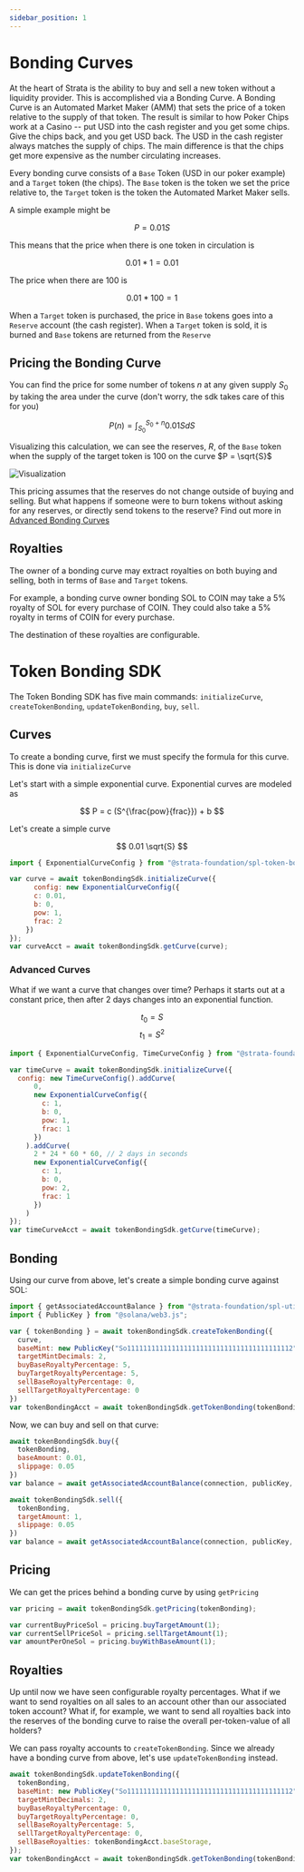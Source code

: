```yaml
---
sidebar_position: 1
---
```


# Bonding Curves

At the heart of Strata is the ability to buy and sell a new token without a liquidity provider. This is accomplished via a Bonding Curve. A Bonding Curve is an Automated Market Maker (AMM) that sets the price of a token relative to the supply of that token. The result is similar to how Poker Chips work at a Casino -- put USD into the cash register and you get some chips. Give the chips back, and you get USD back. The USD in the cash register always matches the supply of chips. The main difference is that the chips get more expensive as the number circulating increases.

Every bonding curve consists of a `Base` Token (USD in our poker example) and a `Target` token (the chips). The `Base` token is the token we set the price relative to, the `Target` token is the token the Automated Market Maker sells.

A simple example might be

$$
P = 0.01 S
$$

This means that the price when there is one token in circulation is
        
$$
0.01 * 1 = 0.01
$$

The price when there are 100 is

$$
0.01 * 100 = 1
$$

When a `Target` token is purchased, the price in `Base` tokens goes into a `Reserve` account (the cash register). When a `Target` token is sold, it is burned and `Base` tokens are returned from the `Reserve`

## Pricing the Bonding Curve  

You can find the price for some number of tokens $n$ at any given supply $S_0$ by taking the area under the curve (don't worry, the sdk takes care of this for you)

$$
P(n) = \int_{S_0}^{S_0 + n} 0.01 S dS
$$

Visualizing this calculation, we can see the reserves, $R$, of the `Base` token when the supply of the target token is $100$ on the curve $P = \sqrt{S}$

![Visualization](./visualization.png)

This pricing assumes that the reserves do not change outside of buying and selling. But what happens if someone were to burn tokens without asking for any reserves, or directly send tokens to the reserve? Find out more in [Advanced Bonding Curves](./advanced_bonding_curves)

## Royalties

The owner of a bonding curve may extract royalties on both buying and selling, both in terms of `Base` and `Target` tokens.

For example, a bonding curve owner bonding SOL to COIN may take a 5% royalty of SOL for every purchase of COIN. They could also take a 5% royalty in terms of COIN for every purchase.

The destination of these royalties are configurable.

# Token Bonding SDK

The Token Bonding SDK has five main commands: `initializeCurve`, `createTokenBonding`, `updateTokenBonding`, `buy`, `sell`.

## Curves

To create a bonding curve, first we must specify the formula for this curve. This is done via `initializeCurve`

Let's start with a simple exponential curve. Exponential curves are modeled as

$$
P = c (S^{\frac{pow}{frac}}) + b
$$

Let's create a simple curve

$$
0.01 \sqrt{S}
$$

```js
import { ExponentialCurveConfig } from "@strata-foundation/spl-token-bonding";
```

```js async name=curve
var curve = await tokenBondingSdk.initializeCurve({
      config: new ExponentialCurveConfig({
      c: 0.01,
      b: 0,
      pow: 1,
      frac: 2
    })
});
var curveAcct = await tokenBondingSdk.getCurve(curve);
```

### Advanced Curves

What if we want a curve that changes over time? Perhaps it starts out at a constant price, then after 2 days changes into an exponential function.

$$
t_0 = S
$$
$$
t_1 = S^2
$$

```js
import { ExponentialCurveConfig, TimeCurveConfig } from "@strata-foundation/spl-token-bonding";
```

```js async
var timeCurve = await tokenBondingSdk.initializeCurve({
  config: new TimeCurveConfig().addCurve(
      0,
      new ExponentialCurveConfig({
        c: 1,
        b: 0,
        pow: 1,
        frac: 1
      })
    ).addCurve(
      2 * 24 * 60 * 60, // 2 days in seconds
      new ExponentialCurveConfig({
        c: 1,
        b: 0,
        pow: 2,
        frac: 1
      })
    )
});
var timeCurveAcct = await tokenBondingSdk.getCurve(timeCurve);
```

## Bonding

Using our curve from above, let's create a simple bonding curve against SOL:

```js
import { getAssociatedAccountBalance } from "@strata-foundation/spl-utils";
import { PublicKey } from "@solana/web3.js";
```

```js async name=bonding deps=curve
var { tokenBonding } = await tokenBondingSdk.createTokenBonding({
  curve,
  baseMint: new PublicKey("So11111111111111111111111111111111111111112"),
  targetMintDecimals: 2,
  buyBaseRoyaltyPercentage: 5,
  buyTargetRoyaltyPercentage: 5,
  sellBaseRoyaltyPercentage: 0,
  sellTargetRoyaltyPercentage: 0
})
var tokenBondingAcct = await tokenBondingSdk.getTokenBonding(tokenBonding);
```

Now, we can buy and sell on that curve:

```js async name=buy deps=bonding
await tokenBondingSdk.buy({
  tokenBonding,
  baseAmount: 0.01,
  slippage: 0.05
})
var balance = await getAssociatedAccountBalance(connection, publicKey, tokenBondingAcct.targetMint);
```

```js async name=sell deps=buy
await tokenBondingSdk.sell({
  tokenBonding,
  targetAmount: 1,
  slippage: 0.05
})
var balance = await getAssociatedAccountBalance(connection, publicKey, tokenBondingAcct.targetMint);
```

## Pricing

We can get the prices behind a bonding curve by using `getPricing`


```js async name=pricing deps=bonding,buy
var pricing = await tokenBondingSdk.getPricing(tokenBonding);

var currentBuyPriceSol = pricing.buyTargetAmount(1);
var currentSellPriceSol = pricing.sellTargetAmount(1);
var amountPerOneSol = pricing.buyWithBaseAmount(1);
```

## Royalties

Up until now we have seen configurable royalty percentages. What if we want to send royalties on all sales to an account other than our associated token account? What if, for example, we want to send all royalties back into the reserves of the bonding curve to raise the overall per-token-value of all holders?

We can pass royalty accounts to `createTokenBonding`. Since we already have a bonding curve from above, let's use `updateTokenBonding` instead.


```js async name=royalties deps=bonding
await tokenBondingSdk.updateTokenBonding({
  tokenBonding,
  baseMint: new PublicKey("So11111111111111111111111111111111111111112"),
  targetMintDecimals: 2,
  buyBaseRoyaltyPercentage: 0,
  buyTargetRoyaltyPercentage: 0,
  sellBaseRoyaltyPercentage: 5,
  sellTargetRoyaltyPercentage: 0,
  sellBaseRoyalties: tokenBondingAcct.baseStorage,
});
var tokenBondingAcct = await tokenBondingSdk.getTokenBonding(tokenBonding);
```

